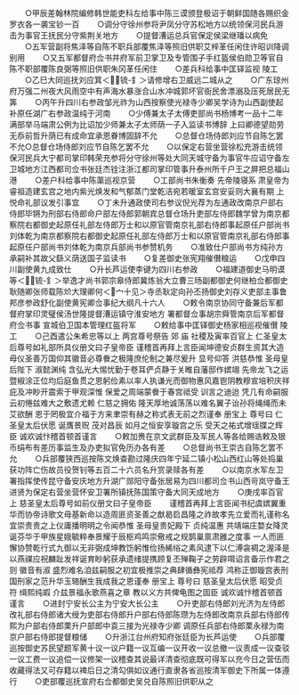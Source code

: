 <!-- { "loadSidebar": true } -->
　　○甲辰差翰林院编修韩世能吏科左给事中陈三谟颁登极诏于朝鲜国随各赐织金罗衣各一袭宝钞一百
　　○调分守徐州参将尹凤分守苏松地方以统领保河民兵游击为事官王抚民分守紫荆关地方
　　○提督漕运总兵官保定侯梁继璠以病免
　　○五军营副将焦泽等自陈不职兵部覆焦泽等照旧供职艾梓革任闲住许昭训降调别用
　　○又五军都督府佥书并府军前卫掌卫及专管围子手红盔侯伯勋卫等官自陈不职部覆陈良弼等照旧供职朱冈革任闲住
　　○差兵科给事中匡铎监视  陵工
　　○乙巳大同巡抚刘应箕＜锍-釒＞请修增右卫威远二城从之
　　○广东琼州府万强二州夜大风雨空中有声海水暴涨合山水冲城郭坏官衙民舍漂溺及压死居民无筭
　　○丙午升四川右参政邹光祚为山西按察使光禄寺少卿吴学诗为山西副使起补原任湖广右参政温纯于河南
　　○少傅兼太子太傅吏部尚书杨博考一品十二年满部举马端肃公例为比诏加少师兼太子太师荫一子入监读书博辞  上曰卿德望勋劳无忝前哲升荫已有成命宜承恩眷博固辞不允
　　○总督仓场侍郎刘应节自陈乞罢不允○总督仓场侍郎刘应节自陈乞罢不允
　　○以保定右营坐营徐松充游击统领保河民兵大宁都司掌印韩荣充参将分守徐州等处大同天城守备为事官牛应诏守备左卫城地方江西都司佥书张廷杰铨注浙江都司掌印管事升泰州所千户王之屏把总福山港
　　○差户科给事中陈蕖巡视京营
　　○工部尚书朱衡奏  先帝陵寝系  肃皇帝为  睿祖造建玄宫之地内紫光焕发和气郁蒸门堂乾洁宛若暖室玄宫安妥则大襄有期  上悦命礼部议发引事宜
　　○丁未升通政使司右参议倪光荐为左通政改南京户部右侍郎毕锵为刑部右侍郎命户部左侍郎郭朝宾总督仓场升吏部左侍郎魏学曾为南京都察院右都御史起原任礼部左侍郎万士和以原官管南京礼部右侍郎事起原任户部尚书刘体乾为南京都察院右都御史起原任礼部左侍郎万士和以原官管南京礼部右侍郎事起原任户部尚书刘体乾为南京兵部尚书参赞机务
　　○准致仕户部尚书方纯孙方承嗣补其故父繇义荫送国子监读书
　　○复差御史张宪翔催儧粮运
　　○戊申四川副使黄九成致仕
　　○升长芦运使李键为四川右参政
　　○福建道御史马明谟等＜锍-釒＞举逸才尚书郭宗皋侍郎冀炼翁大立曹三旸副都御史何继柏佥都御史耿随卿张师载陈炌大理卿何＜宀十见＞寺丞耿定向孙丕扬御史刘存义吏部主事鲁邦彦参政舒化副使黄宪卿佥事纪大纲凡十六人
　　○敕令南京协同守备兼后军都督府掌印灵璧侯汤世隆提督漕运镇守淮安地方  署都督佥事胡宗舜管南京后军都督府佥书事  宣城伯卫国本管理红盔将军
　　○敕给事中匡铎御史杨家相巡视催儧  陵工
　　○己酉遣公朱希忠等以上  两宫尊号祭告  郊  庙  社稷及寅率百官上  仁圣皇太后尊号如礼部所具仪册文曰子皇帝臣  谨稽首再拜上言臣闻坤德安贞群生资其大造毋仪圣善万国仰其徽音必尊餋之极隆庶伦制之兼尽爰升  显号仰答  洪慈恭惟  圣母皇后陛下  淑懿渊纯  含弘光大惕忧勤于卷耳俨贞静于关睢自藩邸作嫔翊  先帝龙飞之运暨椒涂正位均后庭鱼贯之恩躬俭素以率人执谦光而御物惠风嘉鬯阴教穆宣培积庆祥庇及冲眇开震索于甲观深惟  保爱之周端蒙餋于春宫祗受  训言之迪迨  凭几有命嗣服云初惓兹难大之敷遗尤赖  仁慈之拥佑  隆天厚地诚荡荡以难名翼子诒孙将绳绳而未艾欲酬  恩于罔极宜介福于方来聿崇有赫之称式表无前之烈谨奉  册宝上  尊号曰  仁圣皇太后伏愿  诞膺景贶  茂对昌辰  如月之恒安享璇宫之乐  受天之祐式增瑶牒之辉臣  诚欢诚忭稽首顿首谨言
　　○敕加赉在京文武群臣及军民人等各给赐诰敕及银币绢布有差历事监生及办吏拟官免历办各有差
　　○总督尚书王崇古自陈乞罢不允
　　○兵部覆狭西巡按陈文焕查勘过隆庆四年宁延二镇小松山西红山等处捣巢获功阵亡伤故员役贺钊等五百二十六员名升赏录赎各有差
　　○以南京水军左卫署指挥使传昆守备安庆地方升湖广郧阳守备张居易为四川都司佥书山西岢岚守备王进贤为保定右营坐营怀安卫署所镇抚陈国策守备大同天成地方
　　○庚戌率百官上  慈圣皇太后尊号如前仪册文曰子皇帝臣
　　谨稽首再拜上言臣闻书纪虞嫔翼重华而协帝诗歌文毋基新命以造周匪资圣善之猷曷启昌隆之祚故孝先立爱而礼谨称名宜崇贵贵之上仪庸播明明之令闻恭惟  圣母皇贵妃殿下  贞纯温惠  共靖端庄婺女降灵诞芬华于甲族星娥毓粹奉景耀于辰枢鸡鸣崇儆戒之规鹊巢禀肃雝之度事  一人而匪懈协赞乾行式九御以无非弼成坤教饬躬惟俭扬絺绤之素风逮下以仁溥衾禂之渥泽是以燕禖应祝麟趾发祥诞育眇躬获承遗绪提携顾复丕殚鞠子之劳辟咡诏言备示作君之则  徽音有淑  盛烈难名洎兹嗣服之初宜极推崇之典肆循彝宪祗荐  鸿称正御璇宫表刑国刑家之范升华玉辂酬生我成我之恩谨奉  册宝上  尊号曰  慈圣皇太后伏愿  昭受贞符  缉熙纯嘏  介兹景福永歌燕喜之章  教以义方共俾龟图之固臣  诚欢诚忭稽首顿首谨言
　　○进封宁安长公主为宁安大长公主
　　○升吏部右侍郎刘光济为左侍郎改礼部右侍郎诸大绶为吏部右侍郎升户部右侍郎陈瓒为左侍郎改南京兵部右侍郎传熙为户部右侍郎栗升户部郎中袁三接为光禄寺少卿  调原任兵部右侍郎栗永禄为南京户部右侍郎提督粮储
　　○升浙江台州府知府张廷臣为长芦运使
　　○兵部覆巡按御史苏民望题军黄十议一议户籍一议互编一议开收一议总撤一议责成一议查驳一议工费一议追偿一议修架一议稽查其说最详清查彻底既可得军以充今日之营伍而收藏得法又可存籍以禆后日之清勾俱如议通行直隶各省巡按清军御史下所属一体遵行
　　○吏部覆巡抚宣府右佥都御史吴兑自陈照旧供职从之

